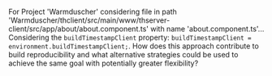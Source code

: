 For Project 'Warmduscher' considering file in path 'Warmduscher/thclient/src/main/www/thserver-client/src/app/about/about.component.ts' with name 'about.component.ts'... 
Considering the `buildTimestampClient` property: `buildTimestampClient = environment.buildTimestampClient;`.  How does this approach contribute to build reproducibility and what alternative strategies could be used to achieve the same goal with potentially greater flexibility?